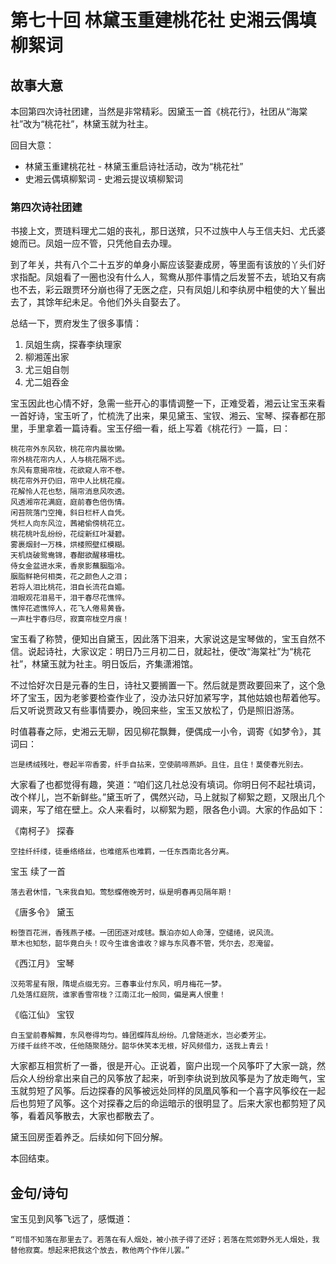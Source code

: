 # 第七十回 林黛玉重建桃花社 史湘云偶填柳絮词

## 故事大意

本回第四次诗社团建，当然是非常精彩。因黛玉一首《桃花行》，社团从“海棠社”改为“桃花社”，林黛玉就为社主。

回目大意：

* 林黛玉重建桃花社 - 林黛玉重启诗社活动，改为“桃花社”
* 史湘云偶填柳絮词 - 史湘云提议填柳絮词

### 第四次诗社团建

书接上文，贾琏料理尤二姐的丧礼，那日送殡，只不过族中人与王信夫妇、尤氏婆媳而已。凤姐一应不管，只凭他自去办理。

到了年关，共有八个二十五岁的单身小厮应该娶妻成房，等里面有该放的丫头们好求指配。凤姐看了一圈也没有什么人，鸳鸯从那件事情之后发誓不去，琥珀又有病也不去，彩云跟贾环分崩也得了无医之症，只有凤姐儿和李纨房中粗使的大丫鬟出去了，其馀年纪未足。令他们外头自娶去了。

总结一下，贾府发生了很多事情：

1. 凤姐生病，探春李纨理家
2. 柳湘莲出家
3. 尤三姐自刎
4. 尤二姐吞金

宝玉因此也心情不好，急需一些开心的事情调整一下，正难受着，湘云让宝玉来看一首好诗，宝玉听了，忙梳洗了出来，果见黛玉、宝钗、湘云、宝琴、探春都在那里，手里拿着一篇诗看。宝玉仔细一看，纸上写着《桃花行》一篇，曰：

```shell
桃花帘外东风软，桃花帘内晨妆懒。
帘外桃花帘内人，人与桃花隔不远。
东风有意揭帘栊，花欲窥人帘不卷。
桃花帘外开仍旧，帘中人比桃花瘦。
花解怜人花也愁，隔帘消息风吹透。
风透湘帘花满庭，庭前春色倍伤情。
闲苔院落门空掩，斜日栏杆人自凭。
凭栏人向东风泣，茜裙偷傍桃花立。
桃花桃叶乱纷纷，花绽新红叶凝碧。
雾裹烟封一万株，烘楼照壁红模糊。
天机烧破鸳鸯锦，春酣欲醒移珊枕。
侍女金盆进水来，香泉影蘸胭脂冷。
胭脂鲜艳何相类，花之颜色人之泪；
若将人泪比桃花，泪自长流花自媚。
泪眼观花泪易干，泪干春尽花憔悴。
憔悴花遮憔悴人，花飞人倦易黄昏。
一声杜宇春归尽，寂寞帘栊空月痕！
```

宝玉看了称赞，便知出自黛玉，因此落下泪来，大家说这是宝琴做的，宝玉自然不信。说起诗社，大家议定：明日乃三月初二日，就起社，便改“海棠社”为“桃花社”，林黛玉就为社主。明日饭后，齐集潇湘馆。

不过恰好次日是元春的生日，诗社又要搁置一下。然后就是贾政要回来了，这个急坏了宝玉，因为老爹要检查作业了，没办法只好加紧写字，其他姑娘也帮着他写。后又听说贾政又有些事情要办，晚回来些，宝玉又放松了，仍是照旧游荡。

时值暮春之际，史湘云无聊，因见柳花飘舞，便偶成一小令，调寄《如梦令》，其词曰：

```shell
岂是绣绒残吐，卷起半帘香雾，纤手自拈来，空使鹃啼燕妒。且住，且住！莫使春光别去。
```

大家看了也都觉得有趣，笑道：“咱们这几社总没有填词。你明日何不起社填词，改个样儿，岂不新鲜些。”黛玉听了，偶然兴动，马上就拟了柳絮之题，又限出几个调来，写了绾在壁上。众人来看时，以柳絮为题，限各色小调。大家的作品如下：

《南柯子》 探春

```shell
空挂纤纤缕，徒垂络络丝，也难绾系也难羁，一任东西南北各分离。
```

宝玉 续了一首

```shell
落去君休惜，飞来我自知。莺愁蝶倦晚芳时，纵是明春再见隔年期！
```

《唐多令》 黛玉

```shell
粉堕百花洲，香残燕子楼。一团团逐对成毬。飘泊亦如人命薄，空缱绻，说风流。 
草木也知愁，韶华竟白头！叹今生谁舍谁收？嫁与东风春不管，凭尔去，忍淹留。
```

《西江月》 宝琴

```shell
汉苑零星有限，隋堤点缀无穷。三春事业付东风，明月梅花一梦。 
几处落红庭院，谁家香雪帘栊？江南江北一般同，偏是离人恨重！
```

《临江仙》 宝钗

```shell
白玉堂前春解舞，东风卷得均匀。蜂团蝶阵乱纷纷。几曾随逝水，岂必委芳尘。 
万缕千丝终不改，任他随聚随分。韶华休笑本无根，好风频借力，送我上青云！
```

大家都互相赏析了一番，很是开心。正说着，窗户出现一个风筝吓了大家一跳，然后众人纷纷拿出来自己的风筝放了起来，听到李纨说到放风筝是为了放走晦气，宝玉就剪短了风筝。后边探春的风筝被远处同样的凤凰风筝和一个喜字风筝绞在一起后也剪短了风筝。这个对探春之后的命运暗示的很明显了。后来大家也都剪短了风筝，看着风筝散去，大家也都散去了。

黛玉回房歪着养乏。后续如何下回分解。

本回结束。

## 金句/诗句

宝玉见到风筝飞远了，感慨道：

```shell
“可惜不知落在那里去了。若落在有人烟处，被小孩子得了还好；若落在荒郊野外无人烟处，我替他寂寞。想起来把我这个放去，教他两个作伴儿罢。”
```
